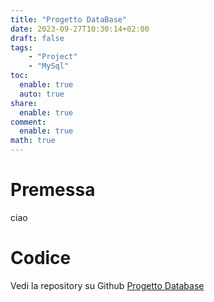 ```yaml
---
title: "Progetto DataBase"
date: 2023-09-27T10:30:14+02:00
draft: false
tags:
    - "Project"
    - "MySql"
toc:
  enable: true
  auto: true
share:
  enable: true
comment:
  enable: true
math: true
---
```


# Premessa

ciao

# Codice

Vedi la repository su Github [Progetto Database](https://github.com/Levvonci/Database_Project)

